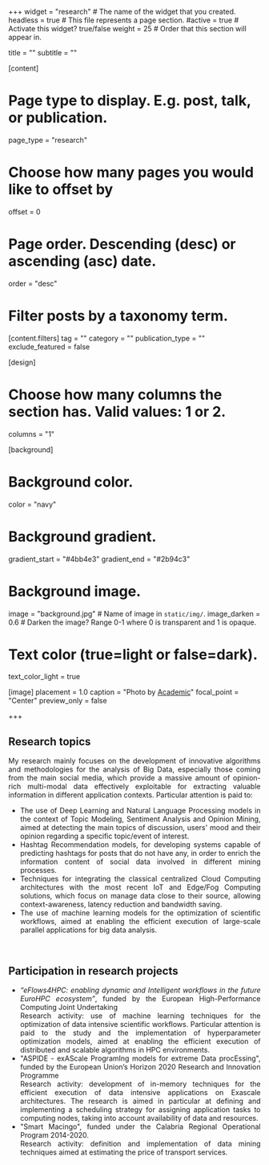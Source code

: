 +++
widget = "research"  # The name of the widget that you created.
headless = true  # This file represents a page section.
#active = true  # Activate this widget? true/false
weight = 25 # Order that this section will appear in.

title = ""
subtitle = ""


[content]
  # Page type to display. E.g. post, talk, or publication.
  page_type = "research"
  
  
  # Choose how many pages you would like to offset by
  offset = 0

  # Page order. Descending (desc) or ascending (asc) date.
  order = "desc"

  # Filter posts by a taxonomy term.
  [content.filters]
    tag = ""
    category = ""
    publication_type = ""
    exclude_featured = false

[design]
  # Choose how many columns the section has. Valid values: 1 or 2.
  columns = "1"


[background]
  # Background color.
  color = "navy"
  
  # Background gradient.
  gradient_start = "#4bb4e3"
  gradient_end = "#2b94c3"
  
  # Background image.
  image = "background.jpg"  # Name of image in `static/img/`.
  image_darken = 0.6  # Darken the image? Range 0-1 where 0 is transparent and 1 is opaque.

  # Text color (true=light or false=dark).
  text_color_light = true

[image]
placement = 1.0
caption = "Photo by [Academic](https://sourcethemes.com/academic/)"
focal_point = "Center"
preview_only = false

+++
<div style="text-align: justify">
<h2><b>Research topics</b></h2>
My research mainly focuses on the development of innovative algorithms and methodologies for the analysis of Big Data, especially those coming from the main social media, which provide a massive amount of opinion-rich multi-modal data effectively exploitable for extracting valuable information in different application contexts.
Particular attention is paid to:
<ul>
  <li>The use of Deep Learning and Natural Language Processing models in the context of Topic Modeling, Sentiment Analysis and Opinion Mining, aimed at detecting the main topics of discussion, users' mood and their opinion regarding a specific topic/event of interest.</li>
  <li>Hashtag Recommendation models, for developing systems capable of predicting hashtags for posts that do not have any, in order to enrich the information content of social data involved in different mining processes.</li>
  <li>Techniques for integrating the classical centralized Cloud Computing architectures with the most recent IoT and Edge/Fog Computing solutions, which focus on manage data close to their source, allowing context-awareness, latency reduction and bandwidth saving.</li>
  <li>The use of machine learning models for the optimization of scientific workflows, aimed at enabling the efficient execution of large-scale parallel applications for big data analysis.</li>
</ul>
</div>
<br>
<div style="text-align: justify">
<h2><b>Participation in research projects</b></h2>
<ul>
  <li><em>“eFlows4HPC: enabling dynamic and Intelligent workflows in the future EuroHPC ecosystem”</em>, funded by the European High-Performance Computing Joint Undertaking<br>Research activity: use of machine learning techniques for the optimization of data intensive scientific workflows. Particular attention is paid to the study and the implementation of hyperparameter optimization models, aimed at enabling the efficient execution of distributed and scalable algorithms in HPC environments.</li>
  <li> "ASPIDE - exAScale ProgramIng models for extreme Data procEssing", funded by the European Union’s Horizon 2020 Research and Innovation Programme<br>Research activity: development of in-memory techniques for the efficient execution of data intensive applications on Exascale architectures. The research is aimed in particular at defining and implementing a scheduling strategy for assigning application tasks to computing nodes, taking into account availability of data and resources.</li>
  <li>"Smart Macingo", funded under the Calabria Regional Operational Program 2014-2020.<br>Research activity: definition and implementation of data mining techniques aimed at estimating the price of transport services.</li>
</ul>
</div>